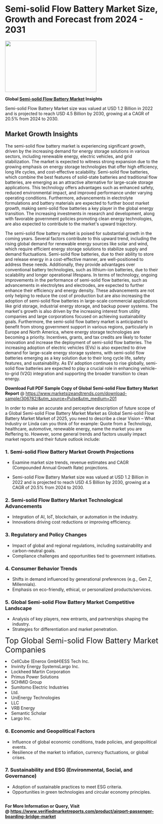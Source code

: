 <H1>Semi-solid Flow Battery Market Size, Growth and Forecast from 2024 - 2031</H1><img class="aligncenter size-medium wp-image-584254" src="https://thirdeyenews.in/wp-content/uploads/2024/09/Global-Market-Research-300x168.jpeg" alt="" width="300" height="168" /><p><strong>Global&nbsp;<a href="https://www.marketsizeandtrends.com/download-sample/306782/&amp;utm_source=Pulse&amp;utm_medium=201">Semi-solid Flow Battery Market</a> Insights</strong></p><p>Semi-solid Flow Battery Market size was valued at USD 1.2 Billion in 2022 and is projected to reach USD 4.5 Billion by 2030, growing at a CAGR of 20.5% from 2024 to 2030.</p><p><h2>Market Growth Insights</h2> <p>The semi-solid flow battery market is experiencing significant growth, driven by the increasing demand for energy storage solutions in various sectors, including renewable energy, electric vehicles, and grid stabilization. The market is expected to witness strong expansion due to the growing emphasis on energy storage technologies that offer high efficiency, long life cycles, and cost-effective scalability. Semi-solid flow batteries, which combine the best features of solid-state batteries and traditional flow batteries, are emerging as an attractive alternative for large-scale storage applications. This technology offers advantages such as enhanced safety, reduced environmental impact, and improved performance under varying operating conditions. Furthermore, advancements in electrolyte formulations and battery materials are expected to further boost market growth, making semi-solid flow batteries a key player in the global energy transition. The increasing investments in research and development, along with favorable government policies promoting clean energy technologies, are also expected to contribute to the market's upward trajectory. </p> <p>The semi-solid flow battery market is poised for substantial growth in the coming years. Several factors contribute to this upward trend, including the rising global demand for renewable energy sources like solar and wind, which require efficient energy storage solutions to stabilize supply and demand fluctuations. Semi-solid flow batteries, due to their ability to store and release energy in a cost-effective manner, are well-positioned to address these needs. Additionally, they provide advantages over conventional battery technologies, such as lithium-ion batteries, due to their scalability and longer operational lifespans. In terms of technology, ongoing improvements in the performance of semi-solid flow batteries, such as advancements in electrolytes and electrodes, are expected to further enhance their efficiency and energy density. These advancements are not only helping to reduce the cost of production but are also increasing the adoption of semi-solid flow batteries in large-scale commercial applications like grid storage, industrial energy storage, and backup power systems. The market's growth is also driven by the increasing interest from utility companies and large corporations focused on achieving sustainability goals. Furthermore, the semi-solid flow battery market is anticipated to benefit from strong government support in various regions, particularly in Europe and North America, where energy storage technologies are becoming a priority. Incentives, grants, and tax credits are likely to foster innovation and increase the deployment of semi-solid flow batteries. The increasing adoption of electric vehicles (EVs) is also expected to drive demand for large-scale energy storage systems, with semi-solid flow batteries emerging as a key solution due to their long cycle life, safety features, and sustainability. As EV adoption continues to rise globally, semi-solid flow batteries are expected to play a crucial role in enhancing vehicle-to-grid (V2G) integration and supporting the broader transition to clean energy. </p><p><span class=""><strong>Download Full PDF Sample Copy of Global Semi-solid Flow Battery Market Report</strong> @ <a href="https://www.marketsizeandtrends.com/download-sample/306782/&amp;utm_source=Pulse&amp;utm_medium=201" target="_blank">https://www.marketsizeandtrends.com/download-sample/306782/&amp;utm_source=Pulse&amp;utm_medium=201</a></span></p><p>In order to make an accurate and perceptive description of future scope of a Global&nbsp;Semi-solid Flow Battery Market Market as Global&nbsp;Semi-solid Flow Battery Market Market of 2025, you need to describe a clear Vision &ndash; What Industry or Linda can you think of for example: Quote from a Technology, healthcare, automotive, renewable energy, name the market you are Reffering to. However, some general trends and factors usually impact market reports and their future outlook include:</p><h3>1.&nbsp;<strong>Semi-solid Flow Battery Market Growth Projections</strong></h3><ul><li>Examine market size trends, revenue estimates and CAGR (Compounded Annual Growth Rate) projections.</li><li><p>Semi-solid Flow Battery Market size was valued at USD 1.2 Billion in 2022 and is projected to reach USD 4.5 Billion by 2030, growing at a CAGR of 20.5% from 2024 to 2030.</p></li></ul><h3>2.&nbsp;<strong>Semi-solid Flow Battery Market Technological Advancements</strong></h3><ul><li>Integration of AI, IoT, blockchain, or automation in the industry.</li><li>Innovations driving cost reductions or improving efficiency.</li></ul><h3>3.&nbsp;<strong>Regulatory and Policy Changes</strong></h3><ul><li>Impact of global and regional regulations, including sustainability and carbon-neutral goals.</li><li>Compliance challenges and opportunities tied to government initiatives.</li></ul><h3>4.&nbsp;<strong>Consumer Behavior Trends</strong></h3><ul><li>Shifts in demand influenced by generational preferences (e.g., Gen Z, Millennials).</li><li>Emphasis on eco-friendly, ethical, or personalized products/services.</li></ul><h3>5.&nbsp;<strong>Global Semi-solid Flow Battery Market Competitive Landscape</strong></h3><ul><li>Analysis of key players, new entrants, and partnerships shaping the industry.</li><li>Strategies for differentiation and market penetration.</li></ul><p data-pm-slice="1 1 []"><span style="color: inherit; font-family: inherit; font-size: 25px;">Top Global Semi-solid Flow Battery Market Companies</span></p><div class="" data-test-id=""><p><li>CellCube (Enerox GmbH)ESS Tech Inc.</li><li> Invinity Energy SystemsLargo Inc.</li><li> Lockheed Martin Corporation</li><li> Primus Power Solutions</li><li> SCHMID Group</li><li> Sumitomo Electric Industries</li><li> Ltd.</li><li> UniEnergy Technologies</li><li> LLC</li><li> VRB Energy</li><li> Semantic Scholar</li><li> Largo Inc.</li></p></div><h3>6.&nbsp;<strong>Economic and Geopolitical Factors</strong></h3><ul><li>Influence of global economic conditions, trade policies, and geopolitical events.</li><li>Resilience of the market to inflation, currency fluctuations, or global crises.</li></ul><h3>7.&nbsp;<strong>Sustainability and ESG (Environmental, Social, and Governance)</strong></h3><ul><li>Adoption of sustainable practices to meet ESG criteria.</li><li>Opportunities in green technologies and circular economy principles.</li></ul><h2><strong style="font-size: 14px;">For More Information or Query, Visit @&nbsp;</strong><a style="background-color: #ffffff; font-size: 14px;" href="https://www.marketsizeandtrends.com/report/semi-solid-flow-battery-market/" target="_blank">https://www.verifiedmarketreports.com/product/airport-passenger-boarding-bridge-market</a></h2>